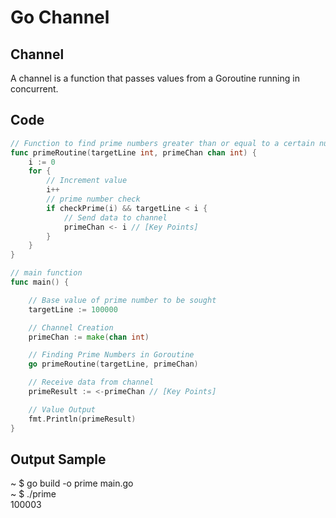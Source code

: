 # Go Channel

## Channel
A channel is a function that passes values from a Goroutine running in concurrent.  

## Code 
```Go
// Function to find prime numbers greater than or equal to a certain number
func primeRoutine(targetLine int, primeChan chan int) {
	i := 0
	for {
		// Increment value
		i++
		// prime number check
		if checkPrime(i) && targetLine < i {
			// Send data to channel
			primeChan <- i // [Key Points]
		}
	}
}

// main function
func main() {

	// Base value of prime number to be sought
	targetLine := 100000

	// Channel Creation
	primeChan := make(chan int)

	// Finding Prime Numbers in Goroutine
	go primeRoutine(targetLine, primeChan)

	// Receive data from channel
	primeResult := <-primeChan // [Key Points]

	// Value Output
	fmt.Println(primeResult)
}
```

## Output Sample
~ $ go build -o prime main.go   
~ $ ./prime   
100003  

